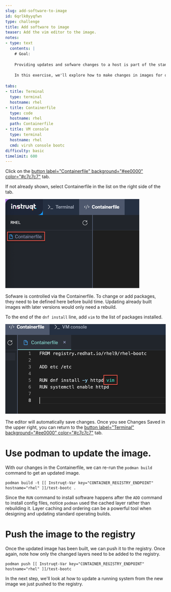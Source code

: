 ```yaml
---
slug: add-software-to-image
id: 6qrlk0yyqfwn
type: challenge
title: Add software to image
teaser: Add the vim editor to the image.
notes:
- type: text
  contents: |
    # Goal:

    Providing updates and sofware changes to a host is part of the standard life cycle. It can be even more common during the design part of our standar operating environments. This process is where image mode hosts deviate the most from typical package based hosts. 
    
    In this exercise, we'll explore how to make changes in images for our hosts to use.

tabs:
- title: Terminal
  type: terminal
  hostname: rhel
- title: Containerfile
  type: code
  hostname: rhel
  path: Containerfile
- title: VM console
  type: terminal
  hostname: rhel
  cmd: virsh console bootc
difficulty: basic
timelimit: 600
---
```


Click on the [button label="Containerfile" background="#ee0000" color="#c7c7c7"](tab-1) tab.

If not already shown, select Containerfile in the list on the right side of the tab.

![](../assets/containerfile_scripteditor.png)

Sofware is controlled via the Containerfile. To change or add packages, they need to be defined here before build time. Updating already built images with later versions would only need a rebuild.

To the end of the `dnf install` line, add `vim` to the list of packages installed.

![](../assets/containerfile_add_vim.png)

The editor will automatically save changes. Once you see Changes Saved in the upper right, you can return to the [button label="Terminal" background="#ee0000" color="#c7c7c7"](tab-0) tab.

Use podman to update the image.
===
With our changes in the Containerfile, we can re-run the `podman build` command to get an updated image.

```bash,run
podman build -t [[ Instruqt-Var key="CONTAINER_REGISTRY_ENDPOINT" hostname="rhel" ]]/test-bootc .
```

Since the `RUN` command to install software happens after the `ADD` command to install config files, notice `podman` used the cached layer rather than rebuilding it. Layer caching and ordering can be a powerful tool when designing and updating standard operating builds.


Push the image to the registry
===

Once the updated image has been built, we can push it to the registry. Once again, note how only the changed layers need to be added to the registry.

```bash,run
podman push [[ Instruqt-Var key="CONTAINER_REGISTRY_ENDPOINT" hostname="rhel" ]]/test-bootc
```

In the next step, we'll look at how to update a running system from the new image we just pushed to the registry.